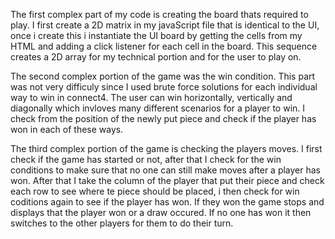 The first complex part of my code is creating the board thats required to play. I first create a 2D matrix in my javaScript file that is identical to the UI, once i create this i instantiate the UI board by getting the cells from my HTML and adding a click listener for each cell in the board. This sequence creates a 2D array for my technical portion and for the user to play on. 

The second complex portion of the game was the win condition. This part was not very difficuly since I used brute force solutions for each individual way to win in connect4. The user can win horizontally, vertically and diagonally which invloves many different scenarios for a player to win. I check from the position of the newly put piece and check if the player has won in each of these ways. 

The third complex portion of the game is checking the players moves. I first check if the game has started or not, after that I check for the win conditions to make sure that no one can still make moves after a player has won. After that I take the column of the player that put their piece and check each row to see where te piece should be placed, i then check for win coditions again to see if the player has won. If they won the game stops and displays that the player won or a draw occured. If no one has won it then switches to the other players for them to do their turn.

